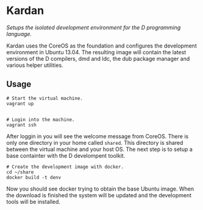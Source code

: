 # Kardan

_Setups the isolated development environment for the D programming language._

Kardan uses the CoreOS as the foundation and configures the development environment in Ubuntu 13.04. The resulting image will contain the latest versions of the D compilers, dmd and ldc, the dub package manager and various helper utilities.


## Usage

    # Start the virtual machine.
    vagrant up


    # Login into the machine.
    vagrant ssh

After loggin in you will see the welcome message from CoreOS. There is only one directory in your home called `shared`. This directory is shared between the virtual machine and your host OS. The next step is to setup a base containter with the D develompent toolkit.
    
    # Create the development image with docker.
    cd ~/share
    docker build -t denv
    
Now you should see docker trying to obtain the base Ubuntu image. When the download is finished the system will be updated and the development tools will be installed.







